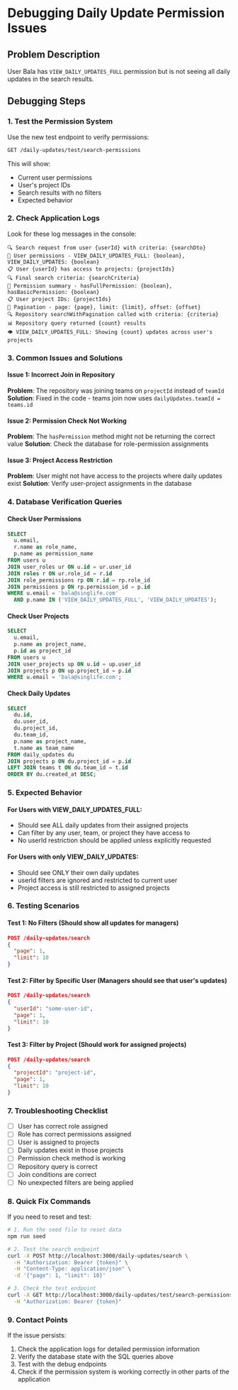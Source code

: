 # Debugging Daily Update Permission Issues

## Problem Description
User Bala has `VIEW_DAILY_UPDATES_FULL` permission but is not seeing all daily updates in the search results.

## Debugging Steps

### 1. Test the Permission System
Use the new test endpoint to verify permissions:

```bash
GET /daily-updates/test/search-permissions
```

This will show:
- Current user permissions
- User's project IDs
- Search results with no filters
- Expected behavior

### 2. Check Application Logs
Look for these log messages in the console:

```
🔍 Search request from user {userId} with criteria: {searchDto}
🔐 User permissions - VIEW_DAILY_UPDATES_FULL: {boolean}, VIEW_DAILY_UPDATES: {boolean}
📋 User {userId} has access to projects: {projectIds}
🔍 Final search criteria: {searchCriteria}
🔐 Permission summary - hasFullPermission: {boolean}, hasBasicPermission: {boolean}
📋 User project IDs: {projectIds}
📄 Pagination - page: {page}, limit: {limit}, offset: {offset}
🔍 Repository searchWithPagination called with criteria: {criteria}
📊 Repository query returned {count} results
👁️ VIEW_DAILY_UPDATES_FULL: Showing {count} updates across user's projects
```

### 3. Common Issues and Solutions

#### Issue 1: Incorrect Join in Repository
**Problem**: The repository was joining teams on `projectId` instead of `teamId`
**Solution**: Fixed in the code - teams join now uses `dailyUpdates.teamId = teams.id`

#### Issue 2: Permission Check Not Working
**Problem**: The `hasPermission` method might not be returning the correct value
**Solution**: Check the database for role-permission assignments

#### Issue 3: Project Access Restriction
**Problem**: User might not have access to the projects where daily updates exist
**Solution**: Verify user-project assignments in the database

### 4. Database Verification Queries

#### Check User Permissions
```sql
SELECT 
  u.email,
  r.name as role_name,
  p.name as permission_name
FROM users u
JOIN user_roles ur ON u.id = ur.user_id
JOIN roles r ON ur.role_id = r.id
JOIN role_permissions rp ON r.id = rp.role_id
JOIN permissions p ON rp.permission_id = p.id
WHERE u.email = 'bala@singlife.com'
  AND p.name IN ('VIEW_DAILY_UPDATES_FULL', 'VIEW_DAILY_UPDATES');
```

#### Check User Projects
```sql
SELECT 
  u.email,
  p.name as project_name,
  p.id as project_id
FROM users u
JOIN user_projects up ON u.id = up.user_id
JOIN projects p ON up.project_id = p.id
WHERE u.email = 'bala@singlife.com';
```

#### Check Daily Updates
```sql
SELECT 
  du.id,
  du.user_id,
  du.project_id,
  du.team_id,
  p.name as project_name,
  t.name as team_name
FROM daily_updates du
JOIN projects p ON du.project_id = p.id
LEFT JOIN teams t ON du.team_id = t.id
ORDER BY du.created_at DESC;
```

### 5. Expected Behavior

#### For Users with VIEW_DAILY_UPDATES_FULL:
- Should see ALL daily updates from their assigned projects
- Can filter by any user, team, or project they have access to
- No userId restriction should be applied unless explicitly requested

#### For Users with only VIEW_DAILY_UPDATES:
- Should see ONLY their own daily updates
- userId filters are ignored and restricted to current user
- Project access is still restricted to assigned projects

### 6. Testing Scenarios

#### Test 1: No Filters (Should show all updates for managers)
```json
POST /daily-updates/search
{
  "page": 1,
  "limit": 10
}
```

#### Test 2: Filter by Specific User (Managers should see that user's updates)
```json
POST /daily-updates/search
{
  "userId": "some-user-id",
  "page": 1,
  "limit": 10
}
```

#### Test 3: Filter by Project (Should work for assigned projects)
```json
POST /daily-updates/search
{
  "projectId": "project-id",
  "page": 1,
  "limit": 10
}
```

### 7. Troubleshooting Checklist

- [ ] User has correct role assigned
- [ ] Role has correct permissions assigned
- [ ] User is assigned to projects
- [ ] Daily updates exist in those projects
- [ ] Permission check method is working
- [ ] Repository query is correct
- [ ] Join conditions are correct
- [ ] No unexpected filters are being applied

### 8. Quick Fix Commands

If you need to reset and test:

```bash
# 1. Run the seed file to reset data
npm run seed

# 2. Test the search endpoint
curl -X POST http://localhost:3000/daily-updates/search \
  -H "Authorization: Bearer {token}" \
  -H "Content-Type: application/json" \
  -d '{"page": 1, "limit": 10}'

# 3. Check the test endpoint
curl -X GET http://localhost:3000/daily-updates/test/search-permissions \
  -H "Authorization: Bearer {token}"
```

### 9. Contact Points

If the issue persists:
1. Check the application logs for detailed permission information
2. Verify the database state with the SQL queries above
3. Test with the debug endpoints
4. Check if the permission system is working correctly in other parts of the application
